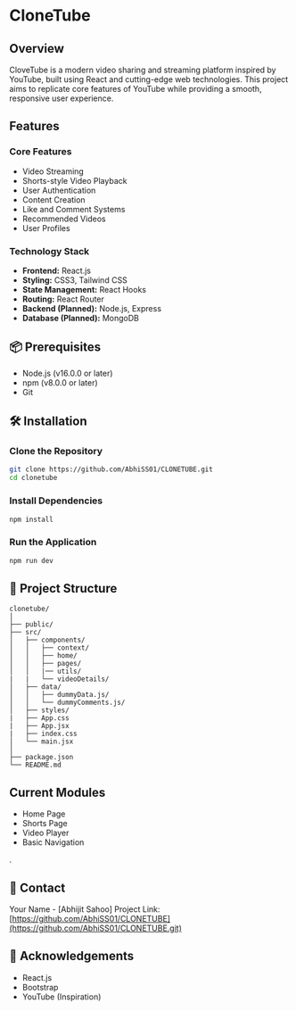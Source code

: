 # CloneTube 

## Overview
CloveTube is a modern video sharing and streaming platform inspired by YouTube, built using React and cutting-edge web technologies. This project aims to replicate core features of YouTube while providing a smooth, responsive user experience.

##  Features

### Core Features
- Video Streaming
- Shorts-style Video Playback
- User Authentication
- Content Creation
- Like and Comment Systems
- Recommended Videos
- User Profiles

### Technology Stack
- **Frontend:** React.js
- **Styling:** CSS3, Tailwind CSS
- **State Management:** React Hooks
- **Routing:** React Router
- **Backend (Planned):** Node.js, Express
- **Database (Planned):** MongoDB

## 📦 Prerequisites
- Node.js (v16.0.0 or later)
- npm (v8.0.0 or later)
- Git

## 🛠 Installation

### Clone the Repository
```bash
git clone https://github.com/AbhiSS01/CLONETUBE.git
cd clonetube
```

### Install Dependencies
```bash
npm install
```

### Run the Application
```bash
npm run dev
```

## 📂 Project Structure
```
clonetube/
│
├── public/
├── src/
│   ├── components/
│   │   ├── context/
│   │   ├── home/
│   │   ├── pages/
│   │   |── utils/
|   |   └── videoDetails/
│   ├── data/
│   │   ├── dummyData.js/
│   │   └── dummyComments.js/
│   ├── styles/
|   ├── App.css
|   ├── App.jsx
|   ├── index.css
│   └── main.jsx
│
├── package.json
└── README.md
```

##  Current Modules
- Home Page
- Shorts Page
- Video Player
- Basic Navigation

.

## 🔗 Contact
Your Name - [Abhijit Sahoo]
Project Link: [https://github.com/AbhiSS01/CLONETUBE](https://github.com/AbhiSS01/CLONETUBE.git)

## 🙏 Acknowledgements
- React.js
- Bootstrap
- YouTube (Inspiration)
```
